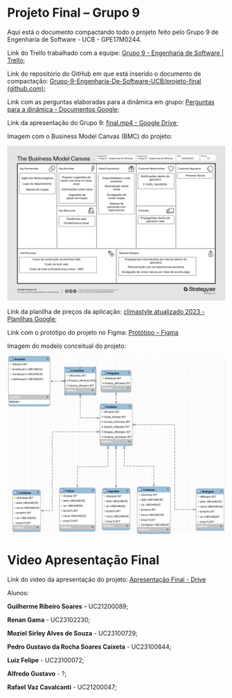 # Projeto Final – Grupo 9

Aqui está o documento compactando todo o projeto feito pelo Grupo 9 de Engenharia de Software - UCB - GPE17M0244.

Link do Trello trabalhado com a equipe: [Grupo 9 - Engenharia de Software | Trello](https://trello.com/b/9a83qfR4/grupo-9-engenharia-de-software);

Link do repositório do GitHub em que está inserido o documento de compactação: [Grupo-9-Engenharia-De-Software-UCB/projeto-final (github.com)](https://github.com/Grupo-9-Engenharia-De-Software-UCB/projeto-final);

Link com as perguntas elaboradas para a dinâmica em grupo: [Perguntas para a dinâmica - Documentos Google](https://docs.google.com/document/d/1iD41pPqv2izgb07XvdBZfFDPaF4uXJ-nlEVpW8FFvaM/edit);

Link da apresentação do Grupo 9: [final.mp4 - Google Drive](https://drive.google.com/file/d/12ZwpcAfnwu0Z7p6pOC8a1_ER8hrhtH2h/view);

Imagem com o Business Model Canvas (BMC) do projeto:

![](bmc.png)

Link da planilha de preços da aplicação: [climastyle atualizado 2023 - Planilhas Google](https://docs.google.com/spreadsheets/d/1EnNFhsG5_4CDj7f5a3di8tlFC5EKBIFzNUYDRCAlGS8/edit#gid=1739102586);

Link com o protótipo do projeto no Figma: [Protótipo – Figma](https://www.figma.com/file/VQRZAoPzYaGE5TD7AL8i9w/Prot%C3%B3tipo?type=design&node-id=0-1&mode=design&t=tqF0AFTB15mzaov4-0)

Imagem do modelo conceitual do projeto:

![](modelo.png)

# Video Apresentação Final

Link do vídeo da apresentação do projeto: [Apresentação Final - Drive](https://drive.google.com/file/d/19Z3KpUymKa1L5NnLQU33VmG20KKOQoG8/view?usp=sharing)

Alunos: 

**Guilherme Ribeiro Soares** – UC21200089;

**Renan Gama** -  UC23102230;

**Moziel Sirley Alves de Souza** - UC23100729;

**Pedro Gustavo da Rocha Soares Caixeta** - UC23100844;

**Luiz Felipe** - UC23100072;

**Alfredo Gustavo** - ?;

**Rafael Vaz Cavalcanti** - UC21200047; 
